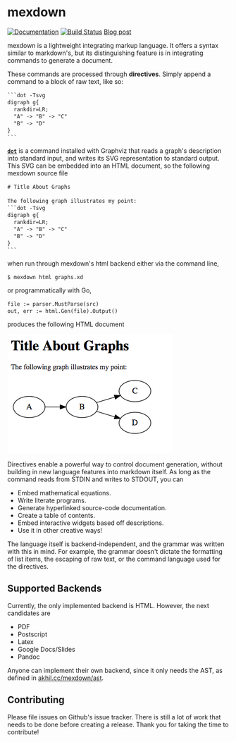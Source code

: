 # mexdown

[![Documentation](https://img.shields.io/badge/%E2%80%8B-reference-007d9c?logo=go&logoColor=white)](https://pkg.go.dev/akhil.cc/mexdown)
[![Build Status](https://travis-ci.org/smasher164/mexdown.svg?branch=master)](https://travis-ci.org/smasher164/mexdown)
[Blog post](https://www.blog.akhil.cc/mexdown)

mexdown is a lightweight integrating markup language. It offers a syntax similar to markdown's, but its distinguishing feature is in integrating commands to generate a document.

These commands are processed through **directives**. Simply append a command to a block of raw text, like so:

````
```dot -Tsvg
digraph g{
  rankdir=LR;
  "A" -> "B" -> "C"
  "B" -> "D"
}
```
````

[**`dot`**](https://www.graphviz.org/doc/info/command.html) is a command installed with Graphviz that reads a graph's description into standard input, and writes its SVG representation to standard output. This SVG can be embedded into an HTML document, so the following mexdown source file

````
# Title About Graphs

The following graph illustrates my point:
```dot -Tsvg
digraph g{
  rankdir=LR;
  "A" -> "B" -> "C"
  "B" -> "D"
}
```
````

when run through mexdown's html backend either via the command line,

```
$ mexdown html graphs.xd
```

or programmatically with Go,

```
file := parser.MustParse(src)
out, err := html.Gen(file).Output()
```

produces the following HTML document

![A graph embedded in an HTML document](doc/mexdown_graph_example.png "Graph Example")

Directives enable a powerful way to control document generation, without building in new language features into markdown itself. As long as the command reads from STDIN and writes to STDOUT, you can
- Embed mathematical equations.
- Write literate programs.
- Generate hyperlinked source-code documentation.
- Create a table of contents.
- Embed interactive widgets based off descriptions.
- Use it in other creative ways!

The language itself is backend-independent, and the grammar was written with this in mind. For example, the grammar doesn't dictate the formatting of list items, the escaping of raw text, or the command language used for the directives.

## Supported Backends

Currently, the only implemented backend is HTML. However, the next candidates are
- PDF
- Postscript
- Latex
- Google Docs/Slides
- Pandoc

Anyone can implement their own backend, since it only needs the AST, as defined in [akhil.cc/mexdown/ast](https://akhil.cc/mexdown/ast).

## Contributing
Please file issues on Github's issue tracker. There is still a lot of work that needs to be done before creating a release. Thank you for taking the time to contribute!